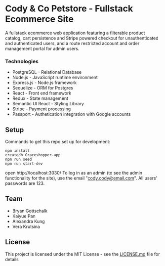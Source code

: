# Cody & Co Petstore - Fullstack Ecommerce Site

A fullstack ecommerce web application featuring a filterable product catalog, cart persistence and Stripe powered checkout for unauthenticated and authenticated users, and a route restricted account and order management portal for admin users. 

### Technologies

* PostgreSQL - Relational Database 
* Node.js - JavaScript runtime environment
* Express.js - Node.js framework
* Sequelize - ORM for Postgres
* React - Front end framework
* Redux - State management
* Semantic UI React - Styling Library 
* Stripe - Payment processing
* Passport - Authetication integration with Google accounts

## Setup 

Commands to get this repo set up for development:

```
npm install
createdb Graceshopper-app
npm run seed
npm run start-dev
```
open http://localhost:3030/
To log in as an admin (to see the admin functionality for the site), use the email "cody.cody@email.com". All users' passwords are 123.


## Team
* Bryan Gottschalk
* Kaiyue Pan
* Alexandra Kung
* Vera Krutsina

## License

This project is licensed under the MIT License - see the [LICENSE.md](LICENSE.md) file for details

